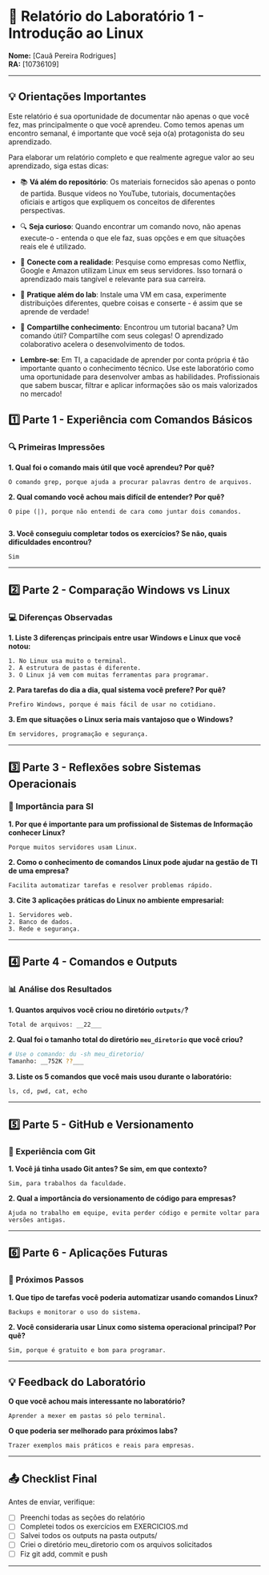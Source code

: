 # 📝 Relatório do Laboratório 1 - Introdução ao Linux

**Nome:** [Cauã Pereira Rodrigues]  
**RA:** [10736109]  

---

## 💡 Orientações Importantes
Este relatório é sua oportunidade de documentar não apenas o que você fez, mas principalmente o que você aprendeu. Como temos apenas um encontro semanal, é importante que você seja o(a) protagonista do seu aprendizado.

Para elaborar um relatório completo e que realmente agregue valor ao seu aprendizado, siga estas dicas:

- 📚 **Vá além do repositório**: Os materiais fornecidos são apenas o ponto de partida. Busque vídeos no YouTube, tutoriais, documentações oficiais e artigos que expliquem os conceitos de diferentes perspectivas.
- 🔍 **Seja curioso**: Quando encontrar um comando novo, não apenas execute-o - entenda o que ele faz, suas opções e em que situações reais ele é utilizado.
- 💭 **Conecte com a realidade**: Pesquise como empresas como Netflix, Google e Amazon utilizam Linux em seus servidores. Isso tornará o aprendizado mais tangível e relevante para sua carreira.
- 🎯 **Pratique além do lab**: Instale uma VM em casa, experimente distribuições diferentes, quebre coisas e conserte - é assim que se aprende de verdade!
- 🤝 **Compartilhe conhecimento**: Encontrou um tutorial bacana? Um comando útil? Compartilhe com seus colegas! O aprendizado colaborativo acelera o desenvolvimento de todos.

- **Lembre-se**: Em TI, a capacidade de aprender por conta própria é tão importante quanto o conhecimento técnico. Use este laboratório como uma oportunidade para desenvolver ambas as habilidades. Profissionais que sabem buscar, filtrar e aplicar informações são os mais valorizados no mercado!

## 1️⃣ Parte 1 - Experiência com Comandos Básicos

### 🔍 Primeiras Impressões

**1. Qual foi o comando mais útil que você aprendeu? Por quê?**

```
O comando grep, porque ajuda a procurar palavras dentro de arquivos.
```

**2. Qual comando você achou mais difícil de entender? Por quê?**

```
O pipe (|), porque não entendi de cara como juntar dois comandos.


```

**3. Você conseguiu completar todos os exercícios? Se não, quais dificuldades encontrou?**

```
Sim
```

---

## 2️⃣ Parte 2 - Comparação Windows vs Linux

### 💻 Diferenças Observadas

**1. Liste 3 diferenças principais entre usar Windows e Linux que você notou:**

```
1. No Linux usa muito o terminal.  
2. A estrutura de pastas é diferente.  
3. O Linux já vem com muitas ferramentas para programar.  
```

**2. Para tarefas do dia a dia, qual sistema você prefere? Por quê?**

```
Prefiro Windows, porque é mais fácil de usar no cotidiano.  
```

**3. Em que situações o Linux seria mais vantajoso que o Windows?**

```
Em servidores, programação e segurança.  
```

---

## 3️⃣ Parte 3 - Reflexões sobre Sistemas Operacionais

### 🎯 Importância para SI

**1. Por que é importante para um profissional de Sistemas de Informação conhecer Linux?**

```
Porque muitos servidores usam Linux.  
```

**2. Como o conhecimento de comandos Linux pode ajudar na gestão de TI de uma empresa?**

```
Facilita automatizar tarefas e resolver problemas rápido. 
```

**3. Cite 3 aplicações práticas do Linux no ambiente empresarial:**

```
1. Servidores web.  
2. Banco de dados.  
3. Rede e segurança.
```

---

## 4️⃣ Parte 4 - Comandos e Outputs

### 📊 Análise dos Resultados

**1. Quantos arquivos você criou no diretório `outputs/`?**

```
Total de arquivos: __22___
```

**2. Qual foi o tamanho total do diretório `meu_diretorio` que você criou?**

```bash
# Use o comando: du -sh meu_diretorio/
Tamanho: __752K ??___
```

**3. Liste os 5 comandos que você mais usou durante o laboratório:**

```
ls, cd, pwd, cat, echo
```

---

## 5️⃣ Parte 5 - GitHub e Versionamento

### 🔧 Experiência com Git

**1. Você já tinha usado Git antes? Se sim, em que contexto?**

```
Sim, para trabalhos da faculdade.  

```

**2. Qual a importância do versionamento de código para empresas?**

```
Ajuda no trabalho em equipe, evita perder código e permite voltar para versões antigas.  

```

---

## 6️⃣ Parte 6 - Aplicações Futuras

### 🚀 Próximos Passos

**1. Que tipo de tarefas você poderia automatizar usando comandos Linux?**

```
Backups e monitorar o uso do sistema.  

```

**2. Você consideraria usar Linux como sistema operacional principal? Por quê?**

```
Sim, porque é gratuito e bom para programar.  
```

---

## 💡 Feedback do Laboratório

**O que você achou mais interessante no laboratório?**

```
Aprender a mexer em pastas só pelo terminal.  

```

**O que poderia ser melhorado para próximos labs?**

```
Trazer exemplos mais práticos e reais para empresas.  
```

---

## 📤 Checklist Final

Antes de enviar, verifique:

- [ ] Preenchi todas as seções do relatório
- [ ] Completei todos os exercícios em EXERCICIOS.md
- [ ] Salvei todos os outputs na pasta outputs/
- [ ] Criei o diretório meu_diretorio com os arquivos solicitados
- [ ] Fiz git add, commit e push

---